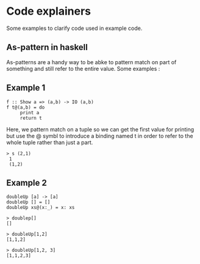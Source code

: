 # Code explainers

Some examples to clarify code used in example code. 

## As-pattern in haskell

As-patterns are a handy way to be abke to pattern match on part of something and still refer to the entire value. Some examples : 

## Example 1

~~~
f :: Show a => (a,b) -> IO (a,b)
f t@(a,b) = do
     print a
     return t
~~~

Here, we pattern match on a tuple so we can get the first value for printing but use the @ symbl to introduce a binding named t in order to refer to the whole tuple rather than just a part. 

~~~
> s (2,1)
 1
 (1,2)
~~~

## Example 2
~~~
doubleUp [a] -> [a]
doubleUp [] = []
doubleUp xs@(x:_) = x: xs

> doublep[]
[]

> doubleUp[1,2]
[1,1,2]

> doubleUp[1,2, 3]
[1,1,2,3]